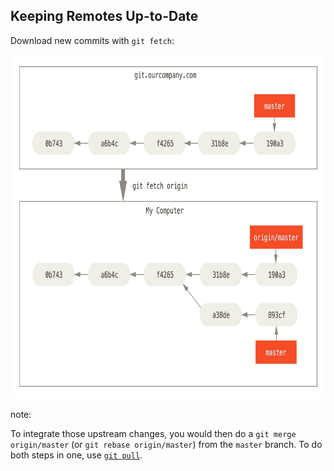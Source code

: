 ## Keeping Remotes Up-to-Date

Download new commits with `git fetch`:

<img alt="`git fetch origin` downloads missing commits from the `origin` remote." src="images/remote-branches-3.png" height="550">

note:

To integrate those upstream changes, you would then do a `git merge origin/master` (or `git rebase origin/master`) from the `master` branch. To do both steps in one, use [`git pull`](http://git-scm.com/book/en/v2/Git-Branching-Remote-Branches#Pulling).
